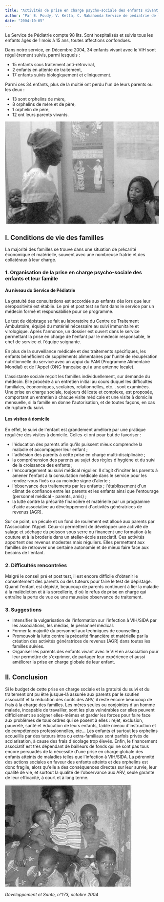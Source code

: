 ```yaml
---
title: "Activités de prise en charge psycho-sociale des enfants vivant avec le VIH/SIDA"
author: "Par E. Poudy, V. Ketta, C. Nakahonda Service de pédiatrie de l'hôpital A. Sicé, Pointe Noire, République du Congo.  "
date: "2004-10-05"
---
```


Le Service de Pédiatrie compte 98 lits. Sont hospitalisés et suivis tous les enfants âgés de 1 mois à 15 ans, toutes affections confondues.

Dans notre service, en Décembre 2004, 34 enfants vivant avec le VIH sont régulièrement suivis, parmi lesquels :

- 15 enfants sous traitement anti-rétroviral,
- 2 enfants en attente de traitement,
- 17 enfants suivis biologiquement et cliniquement.

Parmi ces 34 enfants, plus de la moitié ont perdu l'un de leurs parents ou les deux :

- 13 sont orphelins de mère,
- 8 orphelins de mère et de père,
- 1 orphelin de père,
- 12 ont leurs parents vivants.

![](i1054-1.jpg)

## I. Conditions de vie des familles

La majorité des familles se trouve dans une situation de précarité économique et matérielle, souvent avec une nombreuse fratrie et des collatéraux à leur charge.

### 1. Organisation de la prise en charge psycho-sociale des enfants et leur famille

#### Au niveau du Service de Pédiatrie

La gratuité des consultations est accordée aux enfants dès lors que leur séropositivité est établie. Le pré et post test se font dans le service par un médecin formé et responsabilisé pour ce programme.

Le test de dépistage se fait au laboratoire du Centre de Traitement Ambulatoire, équipé du matériel nécessaire au suivi immunitaire et virologique. Après l'annonce, un dossier est ouvert dans le service permettant la prise en charge de l'enfant par le médecin responsable, le chef de service et l'équipe soignante.

En plus de la surveillance médicale et des traitements spécifiques, les enfants bénéficient de suppléments alimentaires par l'unité de récupération nutritionnelle du service avec un appui du PAM (Programme Alimentaire Mondial) et de l'Appel (ONG française qui a une antenne locale).

L'assistante sociale reçoit les familles individuellement, sur demande du médecin. Elle procède à un entretien initial au cours duquel les difficultés familiales, économiques, scolaires, relationnelles, etc... sont examinées. Une prise en charge sociale, toujours délicate et complexe, est proposée, comportant un entretien à chaque visite médicale et une visite à domicile mensuelle, si la famille en donne l'autorisation, et de toutes façons, en cas de rupture du suivi.

#### Les visites à domicile

En effet, le suivi de l'enfant est grandement amélioré par une pratique régulière des visites à domicile. Celles-ci ont pour but de favoriser :

- l'éducation des parents afin qu'ils puissent mieux comprendre la maladie et accompagner leur enfant ;
- l'adhésion des parents à cette prise en charge multi-disciplinaire ;
- la compréhension des parents au sujet des règles d'hygiène et du suivi de la croissance des enfants ;
- l'encouragement au suivi médical régulier. Il s'agit d'inciter les parents à amener l'enfant à la consultation médicale dans le service pour les rendez-vous fixés ou au moindre signe d'alerte ;
- l'observance des traitements par les enfants ; l'établissement d'un climat de confiance entre les parents et les enfants ainsi que l'entourage (personnel médical - parents, amis) ;
- la lutte contre la précarité financière et matérielle par un programme d'aide associative au développement d'activités génératrices de revenus (AGR).

Sur ce point, un pécule et un fond de roulement est alloué aux parents par l'Association l'Appel. Ceux-ci permettent de développer une activité de salage et séchage du poisson sous serre ou financent une formation à la couture et à la broderie dans un atelier-école associatif. Ces activités apportent des revenus modestes mais réguliers. Elles permettent aux familles de retrouver une certaine autonomie et de mieux faire face aux besoins de l'enfant.

### 2. Difficultés rencontrées

Malgré le conseil pré et post test, il est encore difficile d'obtenir le consentement des parents ou des tuteurs pour faire le test de dépistage. Quand l'enfant est dépisté, beaucoup de parents continuent à lier la maladie à la malédiction et à la sorcellerie, d'où le refus de prise en charge qui entraîne la perte de vue ou une mauvaise observance de traitement.

### 3. Suggestions

- Intensifier la vulgarisation de l'information sur l'infection à VIH/SIDA par les associations, les médias, le personnel médical.
- Former la majorité du personnel aux techniques de counselling.
- Promouvoir la lutte contre la précarité financière et matérielle par la création des activités génératrices de revenus (AGR) dans toutes les familles suivies.
- Organiser les parents des enfants vivant avec le VIH en association pour leur permettre de s'exprimer, de partager leur expérience et aussi améliorer la prise en charge globale de leur enfant.

## II. Conclusion

Si le budget de cette prise en charge sociale et la gratuité du suivi et du traitement ont pu être jusque-là assurée aux parents par le soutien associatif et la réduction des coûts des ARV, il reste encore beaucoup de frais à la charge des familles. Les mères seules ou conjointes d'un homme malade, incapable de travailler, sont les plus vulnérables car elles peuvent difficilement se soigner elles-mêmes et garder les forces pour faire face aux problèmes de tous ordres qui se posent à elles : rejet, exclusion, pauvreté, santé et éducation de leurs enfants, faible niveau d'instruction et de compétences professionnelles, etc... Les enfants et surtout les orphelins accueillis par des tuteurs intra ou extra-familiaux sont parfois privés de scolarisation, à cause des frais d'écolage trop élevés. Enfin, le financement associatif est très dépendant de bailleurs de fonds qui ne sont pas tous encore persuadés de la nécessité d'une prise en charge globale des enfants atteints de maladies telles que l'infection à VIH/SIDA. La pérennité des actions sociales en faveur des enfants atteints et des orphelins est donc fragile, alors qu'elle a des conséquences directes sur leur survie, leur qualité de vie, et surtout la qualité de l'observance aux ARV, seule garante de leur efficacité, à court et à long terme.

![](i1054-2.jpg)

*Développement et Santé, n°173, octobre 2004*
